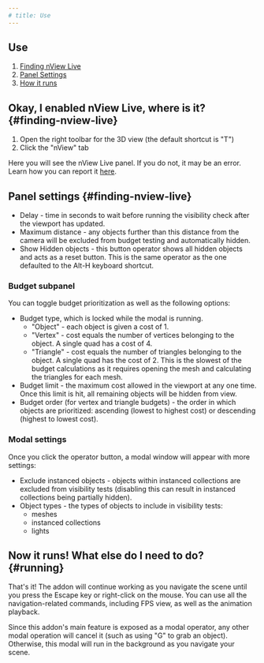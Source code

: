 ```yaml
---
# title: Use
---
```


## Use

1. [Finding nView Live](#finding-nview-live)
2. [Panel Settings](#panel-settings)
3. [How it runs](#running)

## Okay, I enabled nView Live, where is it? {#finding-nview-live}

1. Open the right toolbar for the 3D view (the default shortcut is "T")
2. Click the "nView" tab

Here you will see the nView Live panel. If you do not, it may be an error.
Learn how you can report it [here](/contribute#report-bugs).

## Panel settings {#finding-nview-live}

- Delay - time in seconds to wait before running the visibility check after the viewport has updated.
- Maximum distance - any objects further than this distance from the camera will be
excluded from budget testing and automatically hidden.
- Show Hidden objects - this button operator shows all hidden objects
and acts as a reset button.
This is the same operator as the one defaulted to the Alt-H keyboard shortcut.

### Budget subpanel
You can toggle budget prioritization as well as the following options:
- Budget type, which is locked while the modal is running.
  - "Object" - each object is given a cost of 1.
  - "Vertex" - cost equals the number of vertices belonging to the object.
  A single quad has a cost of 4.
  - "Triangle" - cost equals the number of triangles belonging to the object.
  A single quad has the cost of 2.
  This is the slowest of the budget calculations as it requires opening the mesh
  and calculating the triangles for each mesh.
- Budget limit - the maximum cost allowed in the viewport at any one time.
Once this limit is hit, all remaining objects will be hidden from view.
- Budget order (for vertex and triangle budgets) -
the order in which objects are prioritized:
ascending (lowest to highest cost) or descending (highest to lowest cost).

### Modal settings

Once you click the operator button, a modal window will appear with more settings:
- Exclude instanced objects - objects within instanced collections
are excluded from visibility tests (disabling this can result in instanced collections being partially hidden).
- Object types - the types of objects to include in visibility tests:
  - meshes
  - instanced collections
  - lights

## Now it runs! What else do I need to do? {#running}

That's it! The addon will continue working as you navigate the scene
until you press the Escape key or right-click on the mouse.
You can use all the navigation-related commands, including FPS view, as well
as the animation playback.

Since this addon's main feature is exposed as a modal operator,
any other modal operation will cancel it (such as using "G" to grab an object).
Otherwise, this modal will run in the background as you navigate your scene.